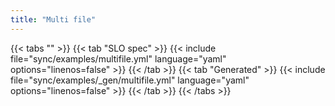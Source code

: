 ```yaml
---
title: "Multi file"
---
```


{{< tabs "" >}}
{{< tab "SLO spec" >}}
{{< include file="sync/examples/multifile.yml" language="yaml" options="linenos=false" >}}
{{< /tab >}}
{{< tab "Generated" >}}
{{< include file="sync/examples/_gen/multifile.yml" language="yaml" options="linenos=false" >}}
{{< /tab >}}
{{< /tabs >}}
